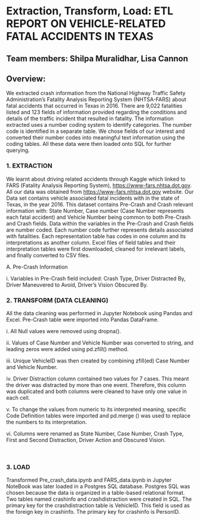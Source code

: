 # Extraction, Transform, Load: ETL REPORT ON VEHICLE-RELATED FATAL ACCIDENTS IN TEXAS

## Team members:  Shilpa Muralidhar, Lisa Cannon

## Overview:

We extracted crash information from the National Highway Traffic Safety Administration’s Fatality Analysis Reporting System (NHTSA-FARS) about fatal accidents that occurred in Texas in 2016.  There are 9,022 fatalities listed and 123 fields of information provided regarding the conditions and details of the traffic incident that resulted in fatality. The information extracted uses a number coding system to identify categories.  The number code is identified in a separate table. We chose fields of our interest and converted their number codes into meaningful text information using the coding tables. 
All these data were then loaded onto SQL for further querying.

### 1. EXTRACTION
We learnt about driving related accidents through Kaggle which linked to FARS (Fatality Analysis Reporting System), https://www-fars.nhtsa.dot.gov. All our data was obtained from https://www-fars.nhtsa.dot.gov website. Our Data set contains vehicle associated fatal incidents with in the state of Texas, in the year 2016. This dataset contains Pre-Crash and Crash relevant information with: State Number, Case number (Case Number represents each fatal accident) and Vehicle Number being common to both Pre-Crash and Crash fields. 
Data within the variables in the Pre-Crash and Crash fields are number coded. Each number code further represents details associated with fatalities. Each representation table has codes in one column and its interpretations as another column. Excel files of field tables and their interpretation tables were first downloaded, cleaned for irrelevant labels, and finally converted to CSV files.

A.	Pre-Crash Information

i.	Variables in Pre-Crash field included: Crash Type, Driver Distracted By, Driver Maneuvered to Avoid, Driver’s Vision Obscured By.


### 2.	TRANSFORM (DATA CLEANING)
All the data cleaning was performed in Jupyter Notebook using Pandas and Excel. Pre-Crash table were imported into Pandas DataFrame.

i.	All Null values were removed using dropna().

ii.	Values of Case Number and Vehicle Number was converted to string, and leading zeros were added using pd.zfill() method.

iii.	Unique VehicleID was then created by combining zfill(ed) Case Number and Vehicle Number.

iv.	Driver Distraction column contained two values for 7 cases.  This meant the driver was distracted by more than one event.  Therefore, this column was duplicated and both columns were cleaned to have only one value in each cell.

v.	To change the values from numeric to its interpreted meaning, specific Code Definition tables were imported and pd.merge () was used to replace the numbers to its interpretation.

vi.	Columns were renamed as State Number, Case Number, Crash Type, First and Second Distraction, Driver Action and Obscured Vision.
  
 
### 3.	LOAD
Transformed Pre_crash_data.ipynb and FARS_data.ipynb in Jupyter NoteBook was later loaded in a Postgres SQL database. Postgres SQL was chosen because the data is organized in a table-based relational format. Two tables named crashinfo and crashdistraction were created in SQL.   The primary key for the crashdistraction table is VehicleID.  This field is used as the foreign key in crashinfo.  The primary key for crashinfo is PersonID.
